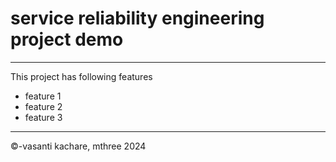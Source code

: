 # service reliability engineering project demo
---
This project has following features
- feature 1
- feature 2
- feature 3

---
&copy;-vasanti kachare, mthree 2024
